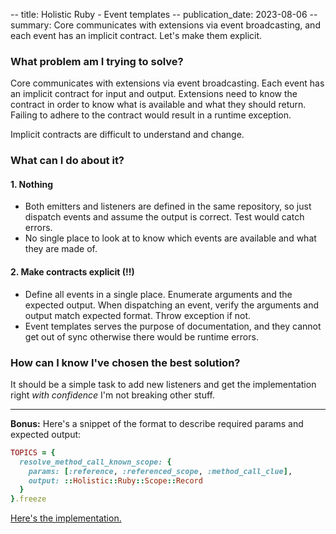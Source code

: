 -- title: Holistic Ruby - Event templates
-- publication_date: 2023-08-06
-- summary: Core communicates with extensions via event broadcasting, and each event has an implicit contract. Let's make them explicit.

### What problem am I trying to solve?

Core communicates with extensions via event broadcasting. Each event has an implicit contract for input and output.
Extensions need to know the contract in order to know what is available and what they should return.
Failing to adhere to the contract would result in a runtime exception.

Implicit contracts are difficult to understand and change.

### What can I do about it?

#### 1. Nothing

* Both emitters and listeners are defined in the same repository, so just dispatch events and assume the output is correct. Test would catch errors.
* No single place to look at to know which events are available and what they are made of.

#### 2. Make contracts explicit (!!)

* Define all events in a single place. Enumerate arguments and the expected output. When dispatching an event, verify the arguments and output match expected format. Throw exception if not.
* Event templates serves the purpose of documentation, and they cannot get out of sync otherwise there would be runtime errors.

### How can I know I've chosen the best solution?

It should be a simple task to add new listeners and get the implementation right *with confidence* I'm not breaking other stuff.

_________________________

**Bonus:** Here's a snippet of the format to describe required params and expected output:

```ruby
TOPICS = {
  resolve_method_call_known_scope: {
    params: [:reference, :referenced_scope, :method_call_clue],
    output: ::Holistic::Ruby::Scope::Record
  }
}.freeze
```

[Here's the implementation.](https://github.com/luizpvas/holistic-ruby/blob/main/lib/holistic/extensions/events.rb#L4)